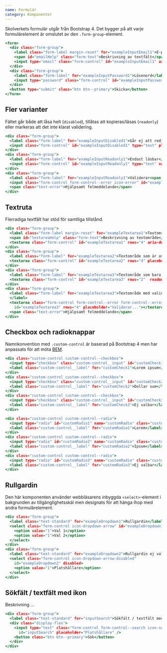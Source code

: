 ```yaml
---
name: Formulär
category: Komponenter
---
```


Skolverkets formulär utgår från Bootstrap 4. Det bygger på att varje formulärelement är omslutet av den `.form-group`-element.

```input-simple.html
<form>
  <div class="form-group">
    <label class="form-label margin-reset" for="exampleInputEmail1">E-post</label>
    <span id="emailHelp" class="form-text">Beskrivning av textfält</span>
    <input type="email" class="form-control" id="exampleInputEmail1" aria-describedby="emailHelp" placeholder="Fyll i e-post">
  </div>
  <div class="form-group">
    <label class="form-label" for="exampleInputPassword1">Lösenord</label>
    <input type="password" class="form-control" id="exampleInputPassword1" placeholder="Lösenord">
  </div>
  <button type="submit" class="btn btn--primary">Skicka</button>
</form>
```

## Fler varianter

Fältet går både att låsa helt (`disabled`), tillåtas att kopieras/läsas (`readonly`) eller markeras att det inte klarat validering.

```input-readonly.html
<div class="form-group">
  <label class="form-label" for="exampleInputDisabled1">Går ej att redigera</label>
  <input class="form-control" id="exampleInputDisabled1" type="text" placeholder="Kan inte redigeras..." disabled>
</div>
<div class="form-group">
  <label class="form-label" for="exampleInputReadonly1">Endast läsbar</label>
  <input class="form-control" id="exampleInputReadonly1" type="text" value="Den här texten kan kopieras men inte ändras" placeholder="Kan inte ändras..." readonly>
</div>
<div class="form-group">
  <label class="form-label" for="exampleInputReadonly1">Validerar<span class="text-error">*</span></label>
  <input class="form-control form-control--error icon-error" id="exampleInputReadonly1" type="text" placeholder="Validerar...">
  <span class="text-error">Hjälpsamt felmeddelande</span>
</div>
```

## Textruta

Flerradiga textfält har stöd för samtliga tillstånd.

```textarea.html
<div class="form-group">
  <label class="form-label margin-reset" for="exampleTextarea1">Textområde med beskrivning</label>
  <span id="textareaHelp" class="form-text">Beskrivning av textområde</span>
  <textarea class="form-control" id="exampleTextarea1" rows="4" aria-describedby="textareaHelp" placeholder="Platshållare"></textarea>
</div>
<div class="form-group">
  <label class="form-label" for="exampleTextarea2">Textområde som är avstängt</label>
  <textarea class="form-control" id="exampleTextarea2" rows="4" placeholder="Kan inte ändras..." disabled></textarea>
</div>
<div class="form-group">
  <label class="form-label" for="exampleTextarea3">Textområde som bara går att kopiera</label>
  <textarea class="form-control" id="exampleTextarea3" rows="2"  readonly>1bd8994b8f2998e2216d846ed40bffd62493b5cb</textarea>
</div>
<div class="form-group">
  <label class="form-label" for="exampleTextarea3">Textområde med validering<span class="text-error">*</span>
  </label>
  <textarea class="form-control form-control--error form-control--error-textarea icon-error"
    id="exampleTextarea3" rows="4" placeholder="Validerar..."></textarea>
  <span class="text-error">Hjälpsamt felmeddelande</span>
</div>
```

## Checkbox och radioknappar

Namnkonvention med `.custom-control` är baserad på Bootstrap 4 men har anpassats för att möta [BEM](#konventioner).

```checkbox.html
<div class="custom-control custom-control--checkbox">
  <input type="checkbox" class="custom-control__input" id="customCheck1">
  <label class="custom-control__label" for="customCheck1">Lorem ipsum</label>
</div>
<div class="custom-control custom-control--checkbox">
  <input type="checkbox" class="custom-control__input" id="customCheck2">
  <label class="custom-control__label" for="customCheck2">Dollar sum</label>
</div>
<div class="custom-control custom-control--checkbox">
  <input type="checkbox" class="custom-control__input" id="customCheck3" disabled>
  <label class="custom-control__label" for="customCheck3">Ej valbar</label>
</div>
```

```radio.html
<div class="custom-control custom-control--radio">
  <input type="radio" id="customRadio1" name="customRadio" class="custom-control__input">
  <label class="custom-control__label" for="customRadio1">Lorem</label>
</div>
<div class="custom-control custom-control--radio">
  <input type="radio" id="customRadio2" name="customRadio" class="custom-control__input">
  <label class="custom-control__label" for="customRadio2">Ipsum</label>
</div>
<div class="custom-control custom-control--radio">
  <input type="radio" id="customRadio3" name="customRadio" class="custom-control__input" disabled>
  <label class="custom-control__label" for="customRadio3">Ej valbar</label>
</div>
```

## Rullgardin

Den här komponenten använder webbläsarens inbyggda `<select>`-element i bakgrunden av tillgänglighetsskäl men designats för att hänga ihop med andra formulärelement.

```dropdown.html
<div class="form-group">
  <label class="text-standard" for="exampleDropdown1">Rullgardin</label>
  <select class="form-control icon-dropdown-arrow" id="exampleDropdown1">
    <option value="1">Val 1</option>
    <option value="1">Val 2</option>
  </select>
</div>
<div class="form-group">
  <label class="text-standard" for="exampleDropdown2">Rullgardin ej valbar</label>
  <select class="form-control icon-dropdown-arrow-disabled"
    id="exampleDropdown2" disabled>
    <option value="1">Platshållare</option>
  </select>
</div>
```

## Sökfält / textfält med ikon

Beskrivning ...

```searchfield.html
<div class="form-group">
  <label class="text-standard" for="inputSearch">Sökfält / textfält med ikon</label>
  <div class="display-flex">
    <input type="text" class="form-control form-control--search icon-search"
      id="inputSearch" placeholder="Platshållare" />
    <button class="btn btn--primary">Sök</button>
  </div>
</div>
```
